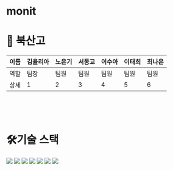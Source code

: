 # monit

# 🏀 북산고

| 이름 | 김율리아   | 노은기 | 서동교 | 이수아 | 이태희 | 최나은 |
| ---- | ---------- | ------ | ------ | ------ | ------ | ------ |
| 역할 | 팀장       | 팀원   | 팀원   | 팀원   | 팀원   | 팀원   |
| 상세 | 1 <br> | 2 <br> | 3 <br> | 4 <br> | 5 <br> | 6 <br> | 


<br>
<br>
<br>

# 🛠️기술 스택

<img src="https://img.shields.io/badge/HTML5-E34F26?style=flat-square&logo=HTML5&logoColor=white"/> <img src="https://img.shields.io/badge/CSS3-1572B6?style=flat-square&logo=CSS3&logoColor=white"/> <img src="https://img.shields.io/badge/Sass-CC6699?style=flat-square&logo=Sass&logoColor=white"/> <img src="https://img.shields.io/badge/Javascript-F7DF1E?style=flat-square&logo=Javascript&logoColor=white"/> <img src="https://img.shields.io/badge/React-61DAFB?style=flat-square&logo=React&logoColor=white"/>
<img src="https://img.shields.io/badge/Visual Studio Code-007ACC?style=flat-square&logo=Visual Studio Code&logoColor=white"/>
<img src="https://img.shields.io/badge/Notion-000000?style=flat-square&logo=Notion&logoColor=white"/>
